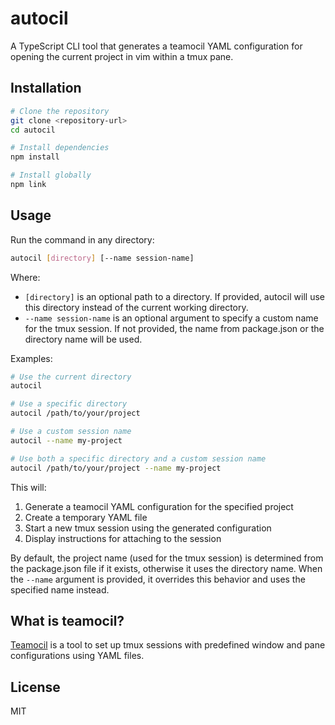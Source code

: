 # autocil

A TypeScript CLI tool that generates a teamocil YAML configuration for opening the current project in vim within a tmux pane.

## Installation

```bash
# Clone the repository
git clone <repository-url>
cd autocil

# Install dependencies
npm install

# Install globally
npm link
```

## Usage

Run the command in any directory:

```bash
autocil [directory] [--name session-name]
```

Where:
- `[directory]` is an optional path to a directory. If provided, autocil will use this directory instead of the current working directory.
- `--name session-name` is an optional argument to specify a custom name for the tmux session. If not provided, the name from package.json or the directory name will be used.

Examples:

```bash
# Use the current directory
autocil

# Use a specific directory
autocil /path/to/your/project

# Use a custom session name
autocil --name my-project

# Use both a specific directory and a custom session name
autocil /path/to/your/project --name my-project
```

This will:
1. Generate a teamocil YAML configuration for the specified project
2. Create a temporary YAML file
3. Start a new tmux session using the generated configuration
4. Display instructions for attaching to the session

By default, the project name (used for the tmux session) is determined from the package.json file if it exists, otherwise it uses the directory name. When the `--name` argument is provided, it overrides this behavior and uses the specified name instead.

## What is teamocil?

[Teamocil](https://github.com/remi/teamocil) is a tool to set up tmux sessions with predefined window and pane configurations using YAML files.

## License

MIT

